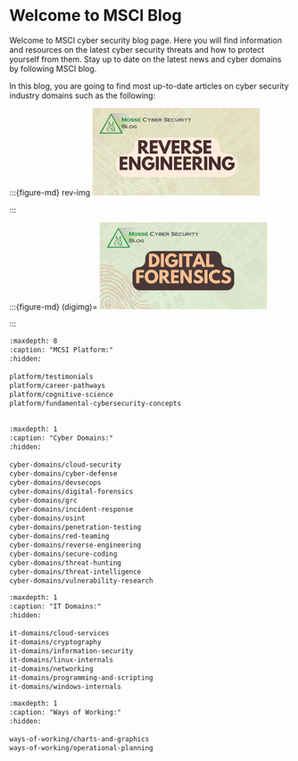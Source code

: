 # Welcome to MSCI Blog

Welcome to MSCI cyber security blog page. Here you will find information and resources on the latest cyber security threats and how to protect yourself from them. Stay up to date on the latest news and cyber domains by following MSCI blog. 

In this blog, you are going to find most up-to-date articles on cyber security industry domains such as the following:



:::{figure-md} rev-img
<img src="open-graps/reverse-engineering.png" alt="reverse engineering" width="300px">

[](reverse-engineering-landing-page)
:::







:::{figure-md} (digimg)=
<img src="open-graps/digital-forensics.png" alt="digital forensics" width="300px">

[](digital-forensics-main-page)
:::




```{toctree}
:maxdepth: 8
:caption: "MCSI Platform:"
:hidden:

platform/testimonials
platform/career-pathways
platform/cognitive-science
platform/fundamental-cybersecurity-concepts


```

```{toctree}
:maxdepth: 1
:caption: "Cyber Domains:"
:hidden:

cyber-domains/cloud-security
cyber-domains/cyber-defense
cyber-domains/devsecops
cyber-domains/digital-forensics
cyber-domains/grc
cyber-domains/incident-response
cyber-domains/osint
cyber-domains/penetration-testing
cyber-domains/red-teaming
cyber-domains/reverse-engineering
cyber-domains/secure-coding
cyber-domains/threat-hunting
cyber-domains/threat-intelligence
cyber-domains/vulnerability-research

```

```{toctree}
:maxdepth: 1
:caption: "IT Domains:"
:hidden:

it-domains/cloud-services
it-domains/cryptography
it-domains/information-security
it-domains/linux-internals
it-domains/networking
it-domains/programming-and-scripting
it-domains/windows-internals
```

```{toctree}
:maxdepth: 1
:caption: "Ways of Working:"
:hidden:

ways-of-working/charts-and-graphics
ways-of-working/operational-planning
```


